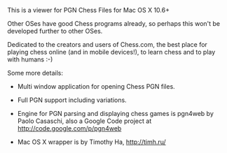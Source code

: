 This is a viewer for PGN Chess Files for Mac OS X 10.6+

Other OSes have good Chess programs already, so perhaps this won't be developed further to other OSes.

Dedicated to the creators and users of Chess.com, the best place for playing chess online (and in mobile devices!), to learn chess and to play with humans :-)

Some more details:

- Multi window application for opening Chess PGN files.

- Full PGN support including variations.

- Engine for PGN parsing and displaying chess games is pgn4web by Paolo Casaschi, also a Google Code project at http://code.google.com/p/pgn4web

- Mac OS X wrapper is by Timothy Ha, http://timh.ru/